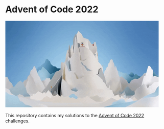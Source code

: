# Advent of Code 2022

![giphy](giphy.gif)

This repository contains my solutions to the [Advent of Code 2022](https://adventofcode.com/2022) challenges.
